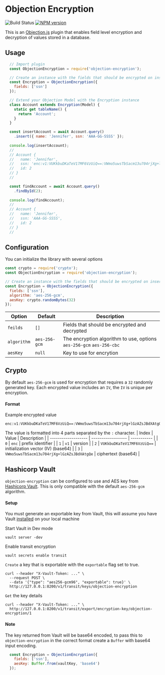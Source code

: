 # Objection Encryption
![Build Status](https://github.com/eoinboylan/objection-encryption/actions/workflows/ci.yml/badge.svg)
<span class="badge-npmversion"><a href="https://npmjs.org/package/objection-encryption" title="View this project on NPM"><img src="https://img.shields.io/npm/v/objection-encryption.svg" alt="NPM version" /></a></span>

This is an [Objection.js](https://vincit.github.io/objection.js/) plugin that enables field level encryption and decryption of values stored in a database.

## Usage
```javascript
  // Import plugin
  const ObjectionEncryption = require('objection-encryption');

  // Create an instance with the fields that should be encrypted on insert and decrypted on find.
  const Encryption = ObjectionEncryption({
    fields: ['ssn']
  });

  // Extend your Objection Model with the Encryption instance
  class Account extends Encryption(Model) {
    static get tableName() {
      return 'Account';
    }
  }

  const insertAccount = await Account.query()
    .insert({ name: 'Jennifer', ssn: 'AAA-GG-SSSS' });
  
  console.log(insertAccount); 
  // 
  // Account {
  //   name: 'Jennifer',
  //   ssn: 'enc:v1:VUKkbuDKaTeV17MF6VzUiQ==:VWmo5uwsTbSacm13u704rjXg+lGzAZsJBdXAtgQe',
  //   id: 2
  // }
  //

  const findAccount = await Account.query()
    .findById(2);
  
  console.log(findAccount);
  // 
  // Account {
  //   name: 'Jennifer',
  //   ssn: 'AAA-GG-SSSS',
  //   id: 2
  // }
  //

```

## Configuration
You can initialize the library with several options
```js 
const crypto = require('crypto');
const ObjectionEncryption = require('objection-encryption');

// Create an instance with the fields that should be encrypted on insert and decrypted on find.
const Encryption = ObjectionEncryption({
  fields: ['ssn'],
  algorithm: 'aes-256-gcm',
  aesKey: crypto.randomBytes(32)
});
```


| Option              | Default            | Description                                                                                                                                                                                                                                       |
| ------------------- | ------------------ | ------------------------------------------------------------------------------------------------------------------------------------------------------------------------------------------------------------------------------------------------- |
| `feilds` | `[]` | Fields that should be encrypted and decrypted |
| `algorithm` | `aes-256-gcm` | The encryption algorithm to use, options `aes-256-gcm` `aes-256-cbc` |
| `aesKey` | `null` | Key to use for encrytion |

## Crypto
By default `aes-256-gcm` is used for encryption that requires a `32` randomly generated key. Each encrypted value includes an `IV`, the `IV` is unique per encryption.

#### Format
Example encrypted value
```
enc:v1:VUKkbuDKaTeV17MF6VzUiQ==:VWmo5uwsTbSacm13u704rjXg+lGzAZsJBdXAtgQe
```
The value is formatted into 4 parts separated by the `:` character.
| Index              | Value            | Description |
| ------------------- | ------------------ | ----------- |
| `0` | `enc` | prefix identifier |
| `1` | `v1` | version |
| `2` | `VUKkbuDKaTeV17MF6VzUiQ==` | initialization vector (IV) (base64) |
| `3` | `VWmo5uwsTbSacm13u704rjXg+lGzAZsJBdXAtgQe` | ciphertext (base64) |

## Hashicorp Vault

`objection-encryption` can be configured to use and AES key from [Hashicorp Vault](https://developer.hashicorp.com/vault/docs). This is only compatible with the default `aes-256-gcm` algorithm.

#### Setup
You must generate an exportable key from Vault, this will assume you have Vault [installed](https://developer.hashicorp.com/vault/docs/install) on your local machine

Start Vault in Dev mode
```
vault server -dev
```

Enable transit encryption
```
vault secrets enable transit
```

`Create` a key that is exportable with the `exportable` flag set to true.
```
curl --header "X-Vault-Token: ..." \
  --request POST \
  --data '{"type": "aes256-gcm96", "exportable": true}' \
  http://127.0.0.1:8200/v1/transit/keys/objection-encryption
```

`Get` the key details
```
curl --header "X-Vault-Token: ..." \
  http://127.0.0.1:8200/v1/transit/export/encryption-key/objection-encryption/1
```

#### Note
The key returned from Vault will be base64 encoded, to pass this to `objection-encryption` in the correct format create a `Buffer` with base64 input encoding.
```javascript
  const Encryption = ObjectionEncryption({
    fields: ['ssn'],
    aesKey: Buffer.from(vaultKey, 'base64')
  });
```